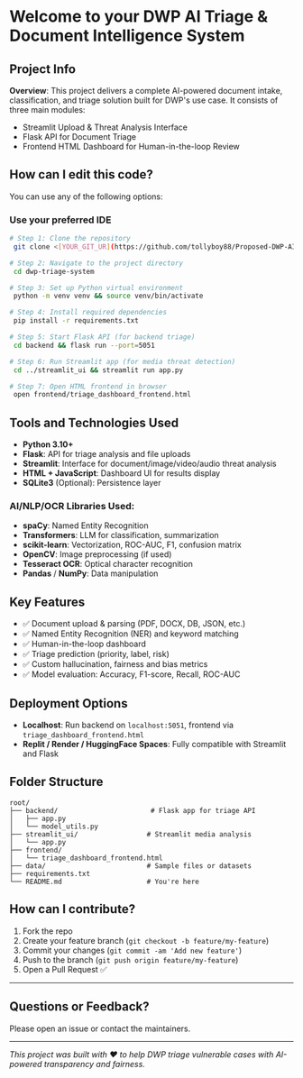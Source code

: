 # Welcome to your DWP AI Triage & Document Intelligence System

## Project Info

**Overview**:
This project delivers a complete AI-powered document intake, classification, and triage solution built for DWP's use case. It consists of three main modules:

* Streamlit Upload & Threat Analysis Interface
* Flask API for Document Triage
* Frontend HTML Dashboard for Human-in-the-loop Review



## How can I edit this code?

You can use any of the following options:

### **Use your preferred IDE**

```sh
# Step 1: Clone the repository
 git clone <[YOUR_GIT_UR](https://github.com/tollyboy88/Proposed-DWP-AI_Triage-System)L>

# Step 2: Navigate to the project directory
 cd dwp-triage-system

# Step 3: Set up Python virtual environment
 python -m venv venv && source venv/bin/activate

# Step 4: Install required dependencies
 pip install -r requirements.txt

# Step 5: Start Flask API (for backend triage)
 cd backend && flask run --port=5051

# Step 6: Run Streamlit app (for media threat detection)
 cd ../streamlit_ui && streamlit run app.py

# Step 7: Open HTML frontend in browser
 open frontend/triage_dashboard_frontend.html
```

## Tools and Technologies Used

* **Python 3.10+**
* **Flask**: API for triage analysis and file uploads
* **Streamlit**: Interface for document/image/video/audio threat analysis
* **HTML + JavaScript**: Dashboard UI for results display
* **SQLite3** (Optional): Persistence layer

### AI/NLP/OCR Libraries Used:

* **spaCy**: Named Entity Recognition
* **Transformers**: LLM for classification, summarization
* **scikit-learn**: Vectorization, ROC-AUC, F1, confusion matrix
* **OpenCV**: Image preprocessing (if used)
* **Tesseract OCR**: Optical character recognition
* **Pandas** / **NumPy**: Data manipulation

## Key Features

* ✅ Document upload & parsing (PDF, DOCX, DB, JSON, etc.)
* ✅ Named Entity Recognition (NER) and keyword matching
* ✅ Human-in-the-loop dashboard
* ✅ Triage prediction (priority, label, risk)
* ✅ Custom hallucination, fairness and bias metrics
* ✅ Model evaluation: Accuracy, F1-score, Recall, ROC-AUC

## Deployment Options

* **Localhost**: Run backend on `localhost:5051`, frontend via `triage_dashboard_frontend.html`
* **Replit / Render / HuggingFace Spaces**: Fully compatible with Streamlit and Flask

## Folder Structure

```
root/
├── backend/                       # Flask app for triage API
│   ├── app.py
│   └── model_utils.py
├── streamlit_ui/                 # Streamlit media analysis
│   └── app.py
├── frontend/
│   └── triage_dashboard_frontend.html
├── data/                         # Sample files or datasets
├── requirements.txt
└── README.md                     # You're here
```

## How can I contribute?

1. Fork the repo
2. Create your feature branch (`git checkout -b feature/my-feature`)
3. Commit your changes (`git commit -am 'Add new feature'`)
4. Push to the branch (`git push origin feature/my-feature`)
5. Open a Pull Request ✅

---

## Questions or Feedback?

Please open an issue or contact the maintainers.

---

*This project was built with ❤️ to help DWP triage vulnerable cases with AI-powered transparency and fairness.*
